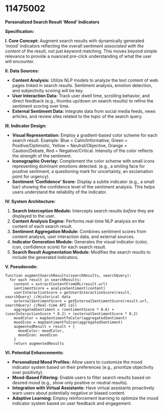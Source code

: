 # 11475002

**Personalized Search Result ‘Mood’ Indicators**

**Specification:**

**I. Core Concept:** Augment search results with dynamically generated ‘mood’ indicators reflecting the overall sentiment *associated with the content* of the result, not just keyword matching. This moves beyond simple relevance to provide a nuanced pre-click understanding of what the user will encounter.

**II. Data Sources:**

*   **Content Analysis:** Utilize NLP models to analyze the text content of web pages linked in search results. Sentiment analysis, emotion detection, and subjectivity scoring will be key.
*   **User Interaction Data:** Track user dwell time, scrolling behavior, and direct feedback (e.g., thumbs up/down on search results) to refine the sentiment scoring over time.
*   **External Sentiment Data:** Integrate data from social media feeds, news articles, and review sites related to the topic of the search query.

**III. Indicator Design:**

*   **Visual Representation:**  Employ a gradient-based color scheme for each search result.  Example:  Blue = Calm/Informative, Green = Positive/Optimistic, Yellow = Neutral/Objective, Orange = Caution/Debate, Red = Negative/Critical.  Intensity of the color reflects the strength of the sentiment.
*   **Iconographic Overlay:** Complement the color scheme with small icons representing dominant emotions detected. (e.g., a smiling face for positive sentiment, a questioning mark for uncertainty, an exclamation point for urgency).
*   **Sentiment ‘Confidence’ Score:** Display a subtle indicator (e.g., a small bar) showing the confidence level of the sentiment analysis. This helps users understand the reliability of the indicator.

**IV. System Architecture:**

1.  **Search Interception Module:** Intercepts search results *before* they are displayed to the user.
2.  **Content Analysis Engine:**  Performs real-time NLP analysis on the content of each search result.
3.  **Sentiment Aggregation Module:** Combines sentiment scores from content analysis, user interaction data, and external sources.
4.  **Indicator Generation Module:**  Generates the visual indicator (color, icon, confidence score) for each search result.
5.  **Search Result Augmentation Module:**  Modifies the search results to include the generated indicators.

**V. Pseudocode:**

```
function augmentSearchResults(searchResults, searchQuery):
  for each result in searchResults:
    content = extractContentFromURL(result.url)
    sentimentScore = analyzeSentiment(content)
    userInteractionScore = getUserInteractionScore(result, searchQuery) //Historical data
    externalSentimentScore = getExternalSentimentScore(result.url, searchQuery) //Real-time API call
    aggregatedSentiment = (sentimentScore * 0.6) + (userInteractionScore * 0.2) + (externalSentimentScore * 0.2)
    moodColor = mapSentimentToColor(aggregatedSentiment)
    moodIcon = mapSentimentToIcon(aggregatedSentiment)
    augmentedResult = result + {
      moodColor: moodColor,
      moodIcon: moodIcon
    }
    return augmentedResults
```

**VI. Potential Enhancements:**

*   **Personalized Mood Profiles:** Allow users to customize the mood indicator system based on their preferences (e.g., prioritize objectivity over positivity).
*   **Mood-Based Filtering:** Enable users to filter search results based on desired mood (e.g., show only positive or neutral results).
*   **Integration with Virtual Assistants:**  Have virtual assistants proactively warn users about potentially negative or biased content.
*   **Adaptive Learning:** Employ reinforcement learning to optimize the mood indicator system based on user feedback and engagement.